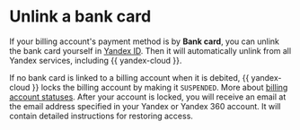 # Unlink a bank card

If your billing account's payment method is by **Bank card**, you can unlink the bank card yourself in [Yandex ID](https://passport.yandex.com/profile). Then it will automatically unlink from all Yandex services, including {{ yandex-cloud }}.

If no bank card is linked to a billing account when it is debited, {{ yandex-cloud }} locks the billing account by making it `SUSPENDED`. More about [billing account statuses](../concepts/billing-account-statuses.md). After your account is locked, you will receive an email at the email address specified in your Yandex or Yandex 360 account. It will contain detailed instructions for restoring access.
